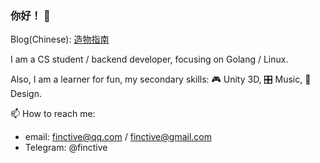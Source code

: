 ### 你好！ 👋

Blog(Chinese): [造物指南](http://finctive.com/) 

I am a CS student / backend developer, focusing on Golang / Linux.

Also, I am a learner for fun, my secondary skills: 🎮 Unity 3D, 🎛 Music, 🌱 Design.

📫 How to reach me:
- email: finctive@qq.com / finctive@gmail.com
- Telegram: @finctive
